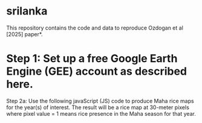 # srilanka
This repository contains the code and data to reproduce Ozdogan et al [2025] paper*.

# Step 1: Set up a free Google Earth Engine (GEE) account as described here.

Step 2a: Use the following javaScript (JS) code to produce Maha rice maps for the year(s) of interest.  The result will be a rice map at 30-meter pixels where pixel value = 1 means rice presence in the Maha season for that year.
